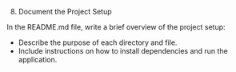 8. Document the Project Setup

In the README.md file, write a brief overview of the project setup:

- Describe the purpose of each directory and file.
- Include instructions on how to install dependencies and run the application.
